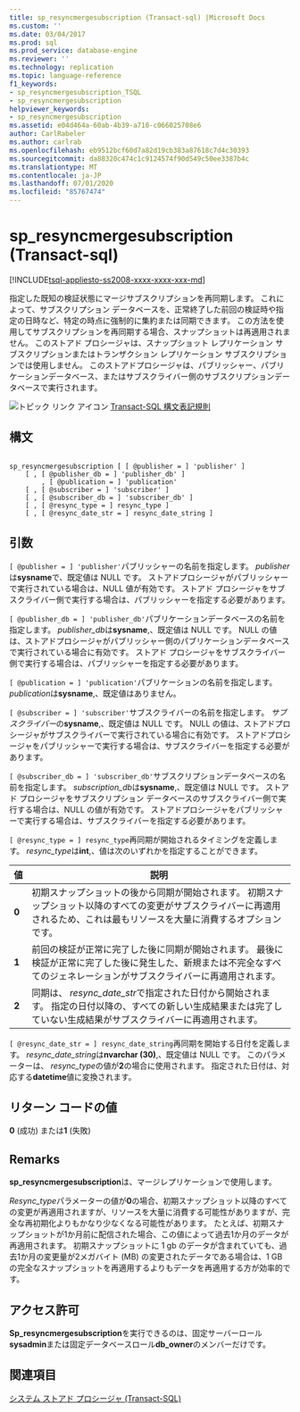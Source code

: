 ```yaml
---
title: sp_resyncmergesubscription (Transact-sql) |Microsoft Docs
ms.custom: ''
ms.date: 03/04/2017
ms.prod: sql
ms.prod_service: database-engine
ms.reviewer: ''
ms.technology: replication
ms.topic: language-reference
f1_keywords:
- sp_resyncmergesubscription_TSQL
- sp_resyncmergesubscription
helpviewer_keywords:
- sp_resyncmergesubscription
ms.assetid: e04d464a-60ab-4b39-a710-c066025708e6
author: CarlRabeler
ms.author: carlrab
ms.openlocfilehash: eb9512bcf60d7a82d19cb383a87618c7d4c30393
ms.sourcegitcommit: da88320c474c1c9124574f90d549c50ee3387b4c
ms.translationtype: MT
ms.contentlocale: ja-JP
ms.lasthandoff: 07/01/2020
ms.locfileid: "85767474"
---
```

# <a name="sp_resyncmergesubscription-transact-sql"></a>sp_resyncmergesubscription (Transact-sql)
[!INCLUDE[tsql-appliesto-ss2008-xxxx-xxxx-xxx-md](../../includes/applies-to-version/sqlserver.md)]

  指定した既知の検証状態にマージサブスクリプションを再同期します。 これによって、サブスクリプション データベースを、正常終了した前回の検証時や指定の日時など、特定の時点に強制的に集約または同期できます。 この方法を使用してサブスクリプションを再同期する場合、スナップショットは再適用されません。 このストアド プロシージャは、スナップショット レプリケーション サブスクリプションまたはトランザクション レプリケーション サブスクリプションでは使用しません。 このストアドプロシージャは、パブリッシャー、パブリケーションデータベース、またはサブスクライバー側のサブスクリプションデータベースで実行されます。  
  
 ![トピック リンク アイコン](../../database-engine/configure-windows/media/topic-link.gif "トピック リンク アイコン") [Transact-SQL 構文表記規則](../../t-sql/language-elements/transact-sql-syntax-conventions-transact-sql.md)  
  
## <a name="syntax"></a>構文  
  
```  
  
sp_resyncmergesubscription [ [ @publisher = ] 'publisher' ]  
    [ , [ @publisher_db = ] 'publisher_db' ]  
        , [ @publication = ] 'publication'   
    [ , [ @subscriber = ] 'subscriber' ]  
    [ , [ @subscriber_db = ] 'subscriber_db' ]  
    [ , [ @resync_type = ] resync_type ]  
    [ , [ @resync_date_str = ] resync_date_string ]  
```  
  
## <a name="arguments"></a>引数  
`[ @publisher = ] 'publisher'`パブリッシャーの名前を指定します。 *publisher*は**sysname**で、既定値は NULL です。 ストアドプロシージャがパブリッシャーで実行されている場合は、NULL 値が有効です。 ストアド プロシージャをサブスクライバー側で実行する場合は、パブリッシャーを指定する必要があります。  
  
`[ @publisher_db = ] 'publisher_db'`パブリケーションデータベースの名前を指定します。 *publisher_db*は**sysname**,、既定値は NULL です。 NULL の値は、ストアドプロシージャがパブリッシャー側のパブリケーションデータベースで実行されている場合に有効です。 ストアド プロシージャをサブスクライバー側で実行する場合は、パブリッシャーを指定する必要があります。  
  
`[ @publication = ] 'publication'`パブリケーションの名前を指定します。 *publication*は**sysname**,、既定値はありません。  
  
`[ @subscriber = ] 'subscriber'`サブスクライバーの名前を指定します。 *サブスクライバー*の**sysname**,、既定値は NULL です。 NULL の値は、ストアドプロシージャがサブスクライバーで実行されている場合に有効です。 ストアドプロシージャをパブリッシャーで実行する場合は、サブスクライバーを指定する必要があります。  
  
`[ @subscriber_db = ] 'subscriber_db'`サブスクリプションデータベースの名前を指定します。 *subscription_db*は**sysname**,、既定値は NULL です。 ストアド プロシージャをサブスクリプション データベースのサブスクライバー側で実行する場合は、NULL の値が有効です。 ストアドプロシージャをパブリッシャーで実行する場合は、サブスクライバーを指定する必要があります。  
  
`[ @resync_type = ] resync_type`再同期が開始されるタイミングを定義します。 *resync_type*は**int**,、値は次のいずれかを指定することができます。  
  
|値|説明|  
|-----------|-----------------|  
|**0**|初期スナップショットの後から同期が開始されます。 初期スナップショット以降のすべての変更がサブスクライバーに再適用されるため、これは最もリソースを大量に消費するオプションです。|  
|**1**|前回の検証が正常に完了した後に同期が開始されます。 最後に検証が正常に完了した後に発生した、新規または不完全なすべてのジェネレーションがサブスクライバーに再適用されます。|  
|**2**|同期は、 *resync_date_str*で指定された日付から開始されます。 指定の日付以降の、すべての新しい生成結果または完了していない生成結果がサブスクライバーに再適用されます。|  
  
`[ @resync_date_str = ] resync_date_string`再同期を開始する日付を定義します。 *resync_date_string*は**nvarchar (30)**,、既定値は NULL です。 このパラメーターは、 *resync_type*の値が**2**の場合に使用されます。 指定された日付は、対応する**datetime**値に変換されます。  
  
## <a name="return-code-values"></a>リターン コードの値  
 **0** (成功) または**1** (失敗)  
  
## <a name="remarks"></a>Remarks  
 **sp_resyncmergesubscription**は、マージレプリケーションで使用します。  
  
 *Resync_type*パラメーターの値が**0**の場合、初期スナップショット以降のすべての変更が再適用されますが、リソースを大量に消費する可能性がありますが、完全な再初期化よりもかなり少なくなる可能性があります。 たとえば、初期スナップショットが1か月前に配信された場合、この値によって過去1か月のデータが再適用されます。 初期スナップショットに 1 gb のデータが含まれていても、過去1か月の変更量が2メガバイト (MB) の変更されたデータである場合は、1 GB の完全なスナップショットを再適用するよりもデータを再適用する方が効率的です。  
  
## <a name="permissions"></a>アクセス許可  
 **Sp_resyncmergesubscription**を実行できるのは、固定サーバーロール**sysadmin**または固定データベースロール**db_owner**のメンバーだけです。  
  
## <a name="see-also"></a>関連項目  
 [システム ストアド プロシージャ &#40;Transact-SQL&#41;](../../relational-databases/system-stored-procedures/system-stored-procedures-transact-sql.md)  
  
  
